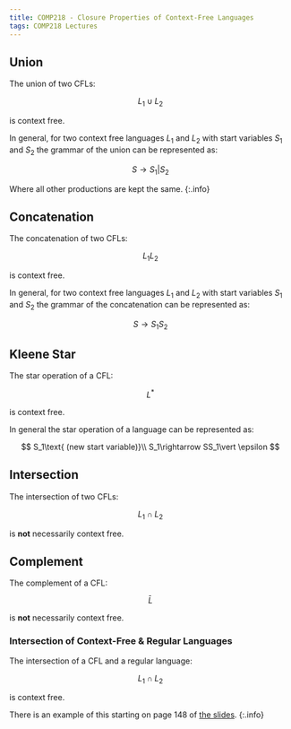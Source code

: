 ```yaml
---
title: COMP218 - Closure Properties of Context-Free Languages
tags: COMP218 Lectures
---
```

## Union
The union of two CFLs:

$$
L_1\cup L_2
$$

is context free.

In general, for two context free languages $L_1$ and $L_2$ with start variables $S_1$ and $S_2$ the grammar of the union can be represented as:

$$
S\rightarrow S_1\vert S_2
$$

Where all other productions are kept the same.
{:.info}

## Concatenation
The concatenation of two CFLs:

$$
L_1L_2
$$

is context free.

In general, for two context free languages $L_1$ and $L_2$ with start variables $S_1$ and $S_2$ the grammar of the concatenation can be represented as:

$$
S\rightarrow S_1S_2
$$

## Kleene Star
The star operation of a CFL:

$$
L^*
$$

is context free.

In general the star operation of a language can be represented as:

$$
S_1\text{ (new start variable)}\\
S_1\rightarrow SS_1\vert \epsilon
$$

## Intersection
The intersection of two CFLs:

$$
L_1\cap L_2
$$

is **not** necessarily context free.

## Complement
The complement of a CFL:

$$
\bar L
$$

is **not** necessarily context free.

### Intersection of Context-Free & Regular Languages
The intersection of a CFL and a regular language:

$$
L_1\cap L_2
$$

is context free.

There is an example of this starting on page 148 of [the slides](https://liverpool.instructure.com/courses/47455/files/6140978?module_item_id=1252650).
{:.info}